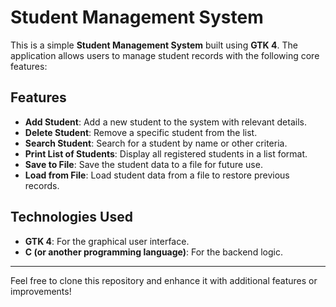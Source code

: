 # Student Management System

This is a simple **Student Management System** built using **GTK 4**. The application allows users to manage student records with the following core features:

## Features

- **Add Student**: Add a new student to the system with relevant details.  
- **Delete Student**: Remove a specific student from the list.  
- **Search Student**: Search for a student by name or other criteria.  
- **Print List of Students**: Display all registered students in a list format.  
- **Save to File**: Save the student data to a file for future use.  
- **Load from File**: Load student data from a file to restore previous records.  

## Technologies Used

- **GTK 4**: For the graphical user interface.  
- **C (or another programming language)**: For the backend logic.  

---

Feel free to clone this repository and enhance it with additional features or improvements!

